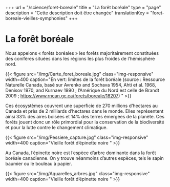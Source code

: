 +++
url = "/science/foret-boreale"
title = "La forêt boréale"
type = "page"
description =  "Cette description doit être changée"
translationKey = "foret-boreale-vieilles-symphonies"
+++

# La forêt boréale
Nous appelons « forêts boréales » les forêts majoritairement constituées des conifères situées dans les régions les plus froides de l’hémisphère nord.



{{< figure src="/img/Carte_foret_boreale.jpg" class="img-responsive" width=400 caption="En vert: limites de la forêt boréale (source : Ressource Naturelle Canada, basé sur Avrenko and Sochava 1954, Ahti et al. 1968, Denisov 1970, and Kurnaev 1990 ; l’Amérique du Nord est celle de Brandt 2009 ; https://www.rncan.gc.ca/forets/boreale/18207) " >}}

Ces écosystèmes couvrent une superficie de 270 millions d’hectares au Canada et près de 2 milliards d’hectares dans le monde. Elles représentent ainsi 33% des aires boisées et 14% des terres émergées de la planète. Ces forêts jouent donc un rôle primordial pour la conservation de la biodiversité et pour la lutte contre le changement climatique.

{{< figure src="/img/Pessiere_capture.jpg" class="img-responsive" width=400 caption="Vieille forêt d’épinette noire " >}}


Au Canada, l’épinette noire est l’espèce d’arbre dominante dans la forêt boréale canadienne. On y trouve néanmoins d’autres espèces, tels le sapin baumier ou le bouleau à papier.

{{< figure src="/img/Aquarelles_arbres.jpg" class="img-responsive" width=400 caption="Vieille forêt d’épinette noire " >}}
